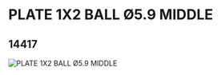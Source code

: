 # PLATE 1X2 BALL Ø5.9 MIDDLE
## 14417
![PLATE 1X2 BALL Ø5.9 MIDDLE](https://lc-www-live-s.legocdn.com/media/bricks/5/2/6039479.jpg)
